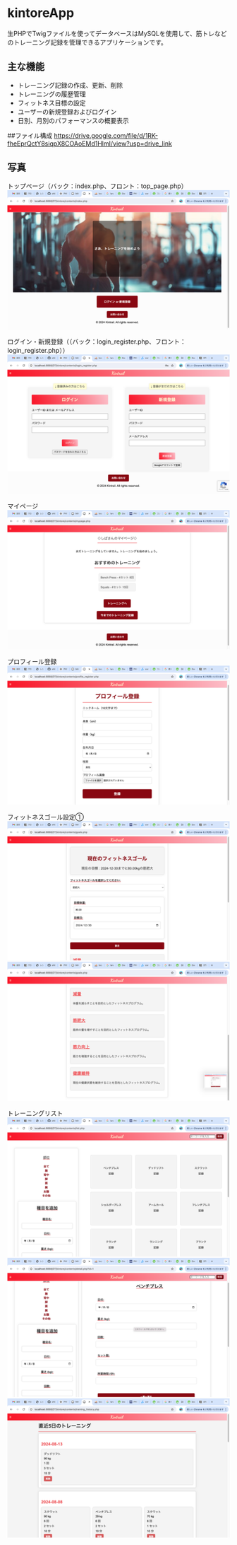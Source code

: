 # kintoreApp
生PHPでTwigファイルを使ってデータベースはMySQLを使用して、筋トレなどのトレーニング記録を管理できるアプリケーションです。

## 主な機能
- トレーニング記録の作成、更新、削除
- トレーニングの履歴管理
- フィットネス目標の設定
- ユーザーの新規登録およびログイン
- 日別、月別のパフォーマンスの概要表示

##ファイル構成
https://drive.google.com/file/d/1RK-fheEprQctY8siqpX8COAoEMd1HlmI/view?usp=drive_link

## 写真
トップページ（バック：index.php、フロント：top_page.php）
![トップページ](<スクリーンショット 2024-08-15 13.30.01.png>) 

ログイン・新規登録（（バック：login_register.php、フロント：login_register.php））
![ログイン・新規登録](<スクリーンショット 2024-08-15 13.30.33.png>) 

マイページ
![マイページ](<スクリーンショット 2024-08-15 13.31.12.png>) 

プロフィール登録
![プロフィール登録](<スクリーンショット 2024-08-15 13.31.28.png>) 

フィットネスゴール設定①
![フィットネスゴール設定①](<スクリーンショット 2024-08-15 13.31.51.png>)
![フィットネスゴール設定②](<スクリーンショット 2024-08-15 13.31.55.png>)

トレーニングリスト
![トレーニングリスト](<スクリーンショット 2024-08-15 13.32.05.png>) 
![トレーニング記録フォーム](<スクリーンショット 2024-08-15 13.32.41.png>) 
![トレーニング履歴](<スクリーンショット 2024-08-15 13.33.04.png>)
